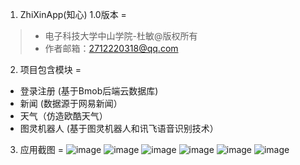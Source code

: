 1. ZhiXinApp(知心) 1.0版本
=
>+ 电子科技大学中山学院-杜敏@版权所有
>+ 作者邮箱：2712220318@qq.com

2. 项目包含模块
=
> 
  - 登录注册 (基于Bmob后端云数据库)
  - 新闻 (数据源于网易新闻）
  - 天气（仿造欧酷天气）
  - 图灵机器人 (基于图灵机器人和讯飞语音识别技术）
3. 应用截图
=
![image](https://github.com/ZSCDumin/ZhiXinApp/raw/master/screenshoot/1.jpg)
![image](https://github.com/ZSCDumin/ZhiXinApp/raw/master/screenshoot/2.jpg)
![image](https://github.com/ZSCDumin/ZhiXinApp/raw/master/screenshoot/3.png)
![image](https://github.com/ZSCDumin/ZhiXinApp/raw/master/screenshoot/4.jpg)
![image](https://github.com/ZSCDumin/ZhiXinApp/raw/master/screenshoot/5.jpg)
![image](https://github.com/ZSCDumin/ZhiXinApp/raw/master/screenshoot/6.jpg)
